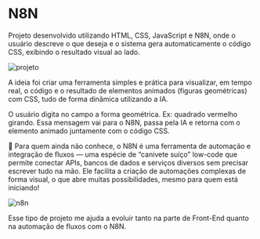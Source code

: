 # N8N
Projeto desenvolvido utilizando HTML, CSS, JavaScript e N8N, onde o usuário descreve o que deseja e o sistema gera automaticamente o código CSS, exibindo o resultado visual ao lado.

![projeto](https://github.com/user-attachments/assets/63c49b14-ff5d-4219-9a5a-758b4273b4a9)

A ideia foi criar uma ferramenta simples e prática para visualizar, em tempo real, o código e o resultado de elementos animados (figuras geométricas) com CSS, tudo de forma dinâmica utilizando a IA.

O usuário digita no campo a forma geométrica. Ex: quadrado vermelho girando. Essa mensagem vai para o N8N, passa pela IA e retorna com o elemento animado juntamente com o código CSS.

🧠 Para quem ainda não conhece, o N8N é uma ferramenta de automação e integração de fluxos — uma espécie de “canivete suíço” low-code que permite conectar APIs, bancos de dados e serviços diversos sem precisar escrever tudo na mão. Ele facilita a criação de automações complexas de forma visual, o que abre muitas possibilidades, mesmo para quem está iniciando!

![n8n](https://github.com/user-attachments/assets/da0feb45-abb2-4683-b13c-7ee2a1073e65)

Esse tipo de projeto me ajuda a evoluir tanto na parte de Front-End quanto na automação de fluxos com o N8N.
